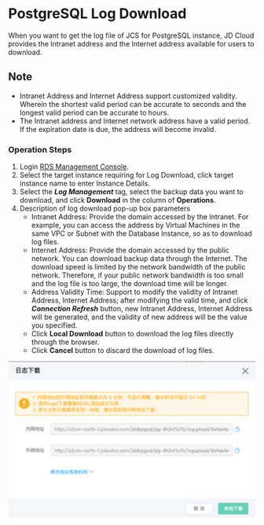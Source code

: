 # PostgreSQL Log Download
When you want to get the log file of JCS for PostgreSQL instance, JD Cloud provides the Intranet address and the Internet address available for users to download.

## Note
* Intranet Address and Internet Address support customized validity. Wherein the shortest valid period can be accurate to seconds and the longest valid period can be accurate to hours.
* The Intranet address and Internet network address have a valid period. If the expiration date is due, the address will become invalid.

### Operation Steps
1. Login [RDS Management Console](https://rds-console.jdcloud.com/database).
2. Select the target instance requiring for Log Download, click target instance name to enter Instance Details.
3. Select the ***Log Management*** tag, select the backup data you want to download, and click **Download** in the column of **Operations**.
4. Description of log download pop-up box parameters
    * Intranet Address: Provide the domain accessed by the Intranet. For example, you can access the address by Virtual Machines in the same VPC or Subnet with the Database Instance, so as to download log files.
    * Internet Address: Provide the domain accessed by the public network. You can download backup data through the Internet. The download speed is limited by the network bandwidth of the public network. Therefore, if your public network bandwidth is too small and the log file is too large, the download time will be longer.
    * Address Validity Time: Support to modify the validity of Intranet Address, Internet Address; after modifying the valid time, and click ***Connection Refresh*** button, new Intranet Address, Internet Address will be generated, and the validity of new address will be the value you specified.
    * Click **Local Download** button to download the log files directly through the browser.
    * Click **Cancel** button to discard the download of log files.

![截图](../../../../../../image/RDS/Log-manager-1.jpg)

